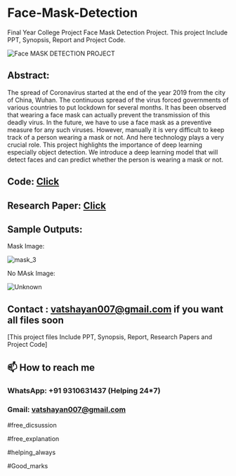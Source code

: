 # Face-Mask-Detection
Final Year College Project Face Mask Detection Project. This project Include PPT, Synopsis, Report and Project Code. 

![Face MASK DETECTION PROJECT](https://user-images.githubusercontent.com/28294942/138277543-cbc3704d-945b-4e10-851f-872b0bba24dc.gif)


## Abstract: 

The spread of Coronavirus started at the end of the year 2019 from the city of China, Wuhan. The continuous spread of the virus forced governments of various countries to put lockdown for several months. It has been observed that wearing a face mask can actually prevent the transmission of this deadly virus. In the future, we have to use a face mask as a preventive measure for any such viruses. However, manually it is very difficult to keep track of a person wearing a mask or not. And here technology plays a very crucial role. This project highlights the importance of deep learning especially object detection. We introduce a deep learning model that will detect faces and can predict whether the person is wearing a mask or not.

## Code: **[Click](https://github.com/Vatshayan/Face-Mask-Detection-Project/blob/main/Face_Mask_detection_in_Code_.ipynb)**

## Research Paper: [Click](https://www.irjet.net/archives/V7/i11/IRJET-V7I11216.pdf)

## Sample Outputs:

Mask Image:


![mask_3](https://user-images.githubusercontent.com/28294942/138250235-7f4eb6b0-678a-491c-8b77-00bada874df0.jpg)


No MAsk Image:


![Unknown](https://user-images.githubusercontent.com/28294942/138250139-09e8cf31-f549-46b5-98e3-b53557dd3c7f.jpg)




## Contact : vatshayan007@gmail.com if you want all files soon
[This project files Include PPT, Synopsis, Report, Research Papers and Project Code]


## 📫 How to reach me

### WhatsApp: +91 9310631437 (Helping 24*7)

### Gmail: vatshayan007@gmail.com

#free_dicsussion

#free_explanation

#helping_always

#Good_marks
